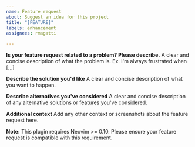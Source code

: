 ```yaml
---
name: Feature request
about: Suggest an idea for this project
title: "[FEATURE]"
labels: enhancement
assignees: rmagatti

---
```


**Is your feature request related to a problem? Please describe.**
A clear and concise description of what the problem is. Ex. I'm always frustrated when [...]

**Describe the solution you'd like**
A clear and concise description of what you want to happen.

**Describe alternatives you've considered**
A clear and concise description of any alternative solutions or features you've considered.

**Additional context**
Add any other context or screenshots about the feature request here.

**Note:** This plugin requires Neovim >= 0.10. Please ensure your feature request is compatible with this requirement.

